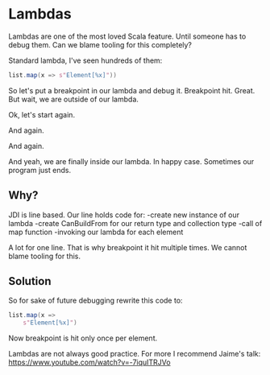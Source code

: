 # Lambdas

Lambdas are one of the most loved Scala feature. Until someone has to debug them. Can we blame tooling for this completely?


Standard lambda, I've seen hundreds of them:
```scala
list.map(x => s"Element[%x]"))
```

So let's put a breakpoint in our lambda and debug it.
Breakpoint hit. Great. But wait, we are outside of our lambda. 

Ok, let's start again.

And again.

And again.

And yeah, we are finally inside our lambda. In happy case. Sometimes our program just ends.

## Why?  

JDI is line based. Our line holds code for:
-create new instance of our lambda
-create CanBuildFrom for our return type and collection type
-call of map function
-invoking our lambda for each element

A lot for one line. That is why breakpoint it hit multiple times. We cannot blame tooling for this.

## Solution

So for sake of future debugging rewrite this code to:

```scala
list.map(x => 
    s"Element[%x]")
```

Now breakpoint is hit only once per element.

Lambdas are not always good practice. For more I recommend Jaime's talk:
https://www.youtube.com/watch?v=-7iquITRJVo
